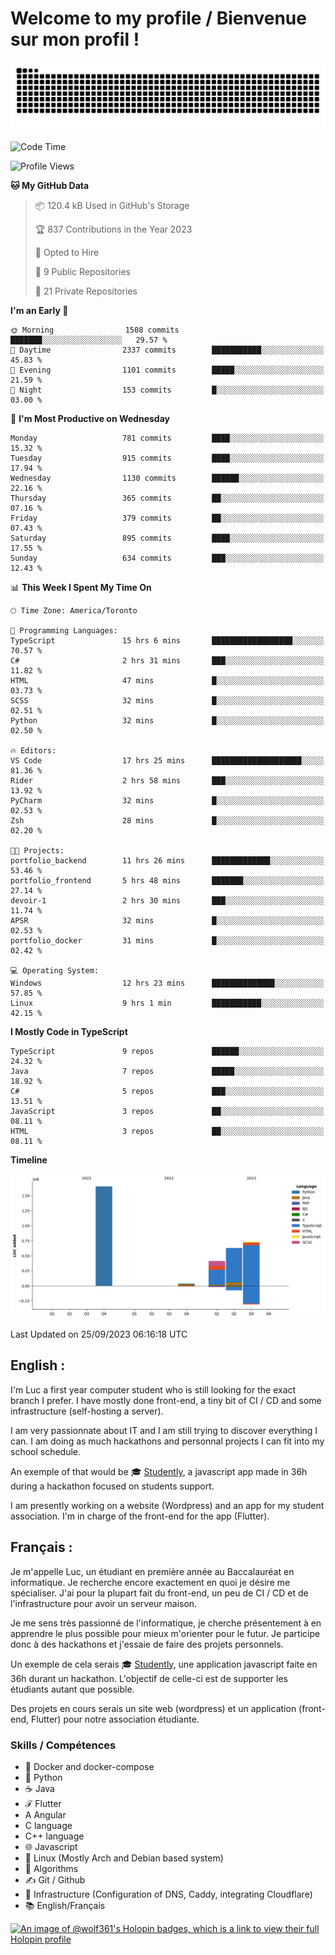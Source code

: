 # Welcome to my profile / Bienvenue sur mon profil !

![snake gif](https://github.com/wolf-361/wolf-361/blob/output/github-contribution-grid-snake.svg)

<!--START_SECTION:waka-->
![Code Time](http://img.shields.io/badge/Code%20Time-357%20hrs%2025%20mins-blue)

![Profile Views](http://img.shields.io/badge/Profile%20Views-0-blue)

**🐱 My GitHub Data** 

> 📦 120.4 kB Used in GitHub's Storage 
 > 
> 🏆 837 Contributions in the Year 2023
 > 
> 💼 Opted to Hire
 > 
> 📜 9 Public Repositories 
 > 
> 🔑 21 Private Repositories 
 > 
**I'm an Early 🐤** 

```text
🌞 Morning                1508 commits        ███████░░░░░░░░░░░░░░░░░░   29.57 % 
🌆 Daytime                2337 commits        ███████████░░░░░░░░░░░░░░   45.83 % 
🌃 Evening                1101 commits        █████░░░░░░░░░░░░░░░░░░░░   21.59 % 
🌙 Night                  153 commits         █░░░░░░░░░░░░░░░░░░░░░░░░   03.00 % 
```
📅 **I'm Most Productive on Wednesday** 

```text
Monday                   781 commits         ████░░░░░░░░░░░░░░░░░░░░░   15.32 % 
Tuesday                  915 commits         ████░░░░░░░░░░░░░░░░░░░░░   17.94 % 
Wednesday                1130 commits        ██████░░░░░░░░░░░░░░░░░░░   22.16 % 
Thursday                 365 commits         ██░░░░░░░░░░░░░░░░░░░░░░░   07.16 % 
Friday                   379 commits         ██░░░░░░░░░░░░░░░░░░░░░░░   07.43 % 
Saturday                 895 commits         ████░░░░░░░░░░░░░░░░░░░░░   17.55 % 
Sunday                   634 commits         ███░░░░░░░░░░░░░░░░░░░░░░   12.43 % 
```


📊 **This Week I Spent My Time On** 

```text
🕑︎ Time Zone: America/Toronto

💬 Programming Languages: 
TypeScript               15 hrs 6 mins       ██████████████████░░░░░░░   70.57 % 
C#                       2 hrs 31 mins       ███░░░░░░░░░░░░░░░░░░░░░░   11.82 % 
HTML                     47 mins             █░░░░░░░░░░░░░░░░░░░░░░░░   03.73 % 
SCSS                     32 mins             █░░░░░░░░░░░░░░░░░░░░░░░░   02.51 % 
Python                   32 mins             █░░░░░░░░░░░░░░░░░░░░░░░░   02.50 % 

🔥 Editors: 
VS Code                  17 hrs 25 mins      ████████████████████░░░░░   81.36 % 
Rider                    2 hrs 58 mins       ███░░░░░░░░░░░░░░░░░░░░░░   13.92 % 
PyCharm                  32 mins             █░░░░░░░░░░░░░░░░░░░░░░░░   02.53 % 
Zsh                      28 mins             █░░░░░░░░░░░░░░░░░░░░░░░░   02.20 % 

🐱‍💻 Projects: 
portfolio_backend        11 hrs 26 mins      █████████████░░░░░░░░░░░░   53.46 % 
portfolio_frontend       5 hrs 48 mins       ███████░░░░░░░░░░░░░░░░░░   27.14 % 
devoir-1                 2 hrs 30 mins       ███░░░░░░░░░░░░░░░░░░░░░░   11.74 % 
APSR                     32 mins             █░░░░░░░░░░░░░░░░░░░░░░░░   02.53 % 
portfolio_docker         31 mins             █░░░░░░░░░░░░░░░░░░░░░░░░   02.42 % 

💻 Operating System: 
Windows                  12 hrs 23 mins      ██████████████░░░░░░░░░░░   57.85 % 
Linux                    9 hrs 1 min         ███████████░░░░░░░░░░░░░░   42.15 % 
```

**I Mostly Code in TypeScript** 

```text
TypeScript               9 repos             ██████░░░░░░░░░░░░░░░░░░░   24.32 % 
Java                     7 repos             █████░░░░░░░░░░░░░░░░░░░░   18.92 % 
C#                       5 repos             ███░░░░░░░░░░░░░░░░░░░░░░   13.51 % 
JavaScript               3 repos             ██░░░░░░░░░░░░░░░░░░░░░░░   08.11 % 
HTML                     3 repos             ██░░░░░░░░░░░░░░░░░░░░░░░   08.11 % 
```



**Timeline**

![Lines of Code chart](https://raw.githubusercontent.com/wolf-361/wolf-361/main/assets/bar_graph.png)


 Last Updated on 25/09/2023 06:16:18 UTC
<!--END_SECTION:waka-->

## English : 

I'm Luc a first year computer student who is still looking for the exact branch I prefer. I have mostly done front-end, a tiny bit of CI / CD and some infrastructure (self-hosting a server).

I am very passionnate about IT and I am still trying to discover everything I can. I am doing as much hackathons and personnal projects I can fit into my school schedule.

An exemple of that would be 🎓 [Studently](https://github.com/wolf-361/Studently-CodeJam12), a javascript app made in 36h during a hackathon focused on students support.

I am presently working on a website (Wordpress) and an app for my student association. I'm in charge of the front-end for the app (Flutter).

## Français :

Je m'appelle Luc, un étudiant en première année au Baccalauréat en informatique. Je recherche encore exactement en quoi je désire me spécialiser. J'ai pour la plupart fait du front-end, un peu de CI / CD et de l'infrastructure pour avoir un serveur maison.

Je me sens très passionné de l'informatique, je cherche présentement à en apprendre le plus possible pour mieux m'orienter pour le futur. Je participe donc à des hackathons et j'essaie de faire des projets personnels.

Un exemple de cela serais 🎓 [Studently](https://github.com/wolf-361/Studently-CodeJam12), une application javascript faite en 36h durant un hackathon. L'objectif de celle-ci est de supporter les étudiants autant que possible.

Des projets en cours serais un site web (wordpress) et un application (front-end, Flutter) pour notre association étudiante.

###  Skills / Compétences

* 🐋 Docker and docker-compose
* 🐍 Python
* ☕ Java
* ℱ Flutter
* A Angular
* C language
* C++ language
* 🌐 Javascript
* 🐧 Linux (Mostly Arch and Debian based system)
* 🧩 Algorithms
* ✍️ Git / Github
* 📜 Infrastructure (Configuration of DNS, Caddy, integrating Cloudflare)
* 📚 English/Français

[![An image of @wolf361's Holopin badges, which is a link to view their full Holopin profile](https://holopin.me/wolf361)](https://holopin.io/@wolf361)



